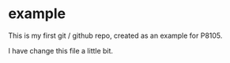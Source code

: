 # example

This is my first git / github repo, created as an example for P8105.

I have change this file a little bit.